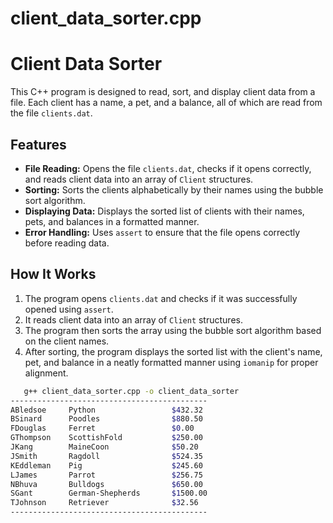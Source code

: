 # client_data_sorter.cpp

# Client Data Sorter

This C++ program is designed to read, sort, and display client data from a file. Each client has a name, a pet, and a balance, all of which are read from the file `clients.dat`.

## Features

- **File Reading:** Opens the file `clients.dat`, checks if it opens correctly, and reads client data into an array of `Client` structures.
- **Sorting:** Sorts the clients alphabetically by their names using the bubble sort algorithm.
- **Displaying Data:** Displays the sorted list of clients with their names, pets, and balances in a formatted manner.
- **Error Handling:** Uses `assert` to ensure that the file opens correctly before reading data.

## How It Works

1. The program opens `clients.dat` and checks if it was successfully opened using `assert`.
2. It reads client data into an array of `Client` structures.
3. The program then sorts the array using the bubble sort algorithm based on the client names.
4. After sorting, the program displays the sorted list with the client's name, pet, and balance in a neatly formatted manner using `iomanip` for proper alignment.

```bash
   g++ client_data_sorter.cpp -o client_data_sorter
--------------------------------------------
ABledsoe     Python                 $432.32
BSinard      Poodles                $880.50
FDouglas     Ferret                 $0.00
GThompson    ScottishFold           $250.00
JKang        MaineCoon              $50.20
JSmith       Ragdoll                $524.35
KEddleman    Pig                    $245.60
LJames       Parrot                 $256.75
NBhuva       Bulldogs               $650.00
SGant        German-Shepherds       $1500.00
TJohnson     Retriever              $32.56
--------------------------------------------
